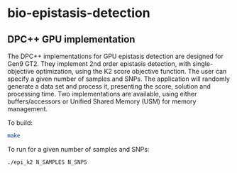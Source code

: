 # bio-epistasis-detection

## DPC++ GPU implementation

The DPC++ implementations for GPU epistasis detection are designed for Gen9 GT2.
They implement 2nd order epistasis detection, with single-objective optimization, using the K2 score objective function.
The user can specify a given number of samples and SNPs. The application will randomly generate a data set and process it, presenting the score, solution and processing time.
Two implementations are available, using either buffers/accessors or Unified Shared Memory (USM) for memory management.

To build:
```sh
make
```
To run for a given number of samples and SNPs:
```sh
./epi_k2 N_SAMPLES N_SNPS
```

